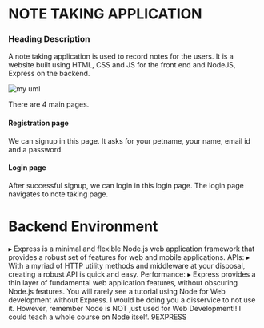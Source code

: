 # NOTE TAKING APPLICATION

### Heading Description

A note taking application is used to record notes for the users. It is a website built using HTML, CSS and JS for the front end and NodeJS, Express on the backend.

![my uml](public/images/uml_screeenshot.png)

There are 4 main pages.

#### Registration page
We can signup in this page. It asks for your petname, your name, email id and a password.

#### Login page
After successful signup, we can login in this login page. The login page navigates to note taking page.

# Backend Environment

▸ Express is a minimal and flexible Node.js web application framework that
provides a robust set of features for web and mobile applications.
APIs:
▸ With a myriad of HTTP utility methods and middleware at your disposal,
creating a robust API is quick and easy.
Performance:
▸ Express provides a thin layer of fundamental web application features,
without obscuring Node.js features.
You will rarely see a tutorial using Node for Web development without Express. I
would be doing you a disservice to not use it. However, remember Node is NOT
just used for Web Development!! I could teach a whole course on Node itself.
9EXPRESS
